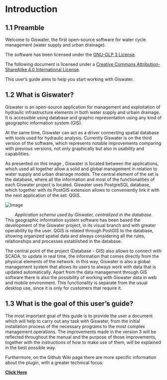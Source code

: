 <script>
    var style = document.createElement('style');
    style.innerHTML = `
        .wy-nav-content {
            width: 100% !important;
            max-width: 100% !important;
            margin: 0 auto !important;
        }
    `;
    document.head.appendChild(style);
</script>
# Introduction

## 1.1 Preamble

Welcome to Giswater, the first open-source software for water cycle management (water supply and urban drainage).

The software has been licensed under the [GNU-GLP 3 License](). 

The following document is licensed under a [Creative Commons Attribution-ShareAlike 4.0 International License](). 

This user’s guide aims to help you start working with Giswater.
## 1.2 What is Giswater?

Giswater is an open-source application for management and exploitation of hydraulic infrastructure elements in both water supply and urbain drainage. It is accessible using database and graphic representation using any kind of geographic information system (GIS).

At the same time, Giswater can act as a driver connecting spatial database with tools used for hydraulic analysis.
Currently Giswater is on the third version of the software, which represents notable improvements comparing with previous versions, not only graphically but also in usability and capabilities.

As presented on this image , Giswater is located between the applications, which used all together allow a solid and global management in relation to water supply and urban drainage models. The central element of the set is the database, where all the information and most of the functionalities of each Giswater project is located. Giswater uses PostgreSQL database, which together with its PostGIS extension allows to conveniently link it with the next application of the set: QGIS.

![Image](Images/Applicationschema.png)
<div style="text-align: center; font-style: italic;">
    Application schema used by Giswater, centralized in the database.
</div>
This geographic information system software has been based the development of the Giswater project, in its visual branch and with greater operability by the user. QGIS is related through PostGIS to the database, showing organized spatial data and always considering all the rules, relationships and processes established in the database.

The central point of the project (Database - GIS) also allows to connect with SCADA, to update in real time, the information that comes directly from the physical elements of the network. In this way, Giswater is also a global management system that allows its users to always work with data that is updated automatically.
Apart from the data management through GIS software there is also the possibility of working with Giswater data in web and mobile environment. This functionality is separate from the usual desktop use, since it is only for customers that require it.

## 1.3 What is the goal of this user’s guide?

The most important goal of this guide is to provide the user a document which will help to carry out any task with Giswater, from the initial installation process of the necessary programs to the most complex management operations.
The improvements made in the version 3 will be reflected throughout the manual and the purpose of those improvements, together with the instructions of how to make use of them, will be explained in the best possible way.

Furthermore, on the Github Wiki page there are more specific information about the plugin, with a greater technical focus:

[**Click Here**](https://github.com/Giswater/giswater_dbmodel/wiki)
